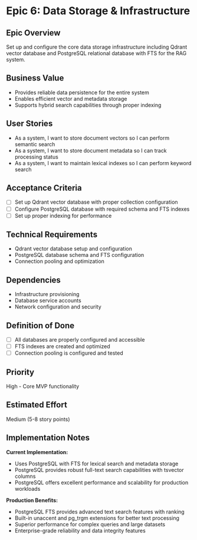 # Epic 6: Data Storage & Infrastructure

## Epic Overview

Set up and configure the core data storage infrastructure including Qdrant vector database and PostgreSQL relational database with FTS for the RAG system.

## Business Value

- Provides reliable data persistence for the entire system
- Enables efficient vector and metadata storage
- Supports hybrid search capabilities through proper indexing

## User Stories

- As a system, I want to store document vectors so I can perform semantic search
- As a system, I want to store document metadata so I can track processing status
- As a system, I want to maintain lexical indexes so I can perform keyword search

## Acceptance Criteria

- [ ] Set up Qdrant vector database with proper collection configuration
- [ ] Configure PostgreSQL database with required schema and FTS indexes
- [ ] Set up proper indexing for performance

## Technical Requirements

- Qdrant vector database setup and configuration
- PostgreSQL database schema and FTS configuration
- Connection pooling and optimization

## Dependencies

- Infrastructure provisioning
- Database service accounts
- Network configuration and security

## Definition of Done

- [ ] All databases are properly configured and accessible
- [ ] FTS indexes are created and optimized
- [ ] Connection pooling is configured and tested

## Priority

High - Core MVP functionality

## Estimated Effort

Medium (5-8 story points)

## Implementation Notes

**Current Implementation:**

- Uses PostgreSQL with FTS for lexical search and metadata storage
- PostgreSQL provides robust full-text search capabilities with tsvector columns
- PostgreSQL offers excellent performance and scalability for production workloads

**Production Benefits:**

- PostgreSQL FTS provides advanced text search features with ranking
- Built-in unaccent and pg_trgm extensions for better text processing
- Superior performance for complex queries and large datasets
- Enterprise-grade reliability and data integrity features
